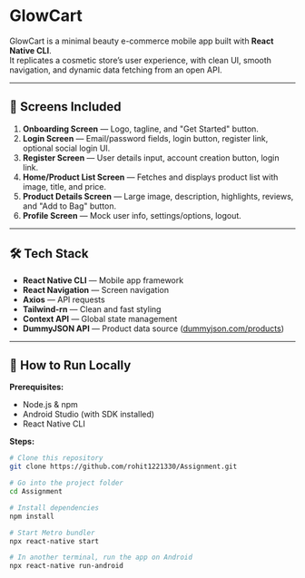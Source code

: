 # GlowCart

GlowCart is a minimal beauty e-commerce mobile app built with **React Native CLI**.  
It replicates a cosmetic store’s user experience, with clean UI, smooth navigation, and dynamic data fetching from an open API.

---

## 📱 Screens Included
1. **Onboarding Screen** — Logo, tagline, and "Get Started" button.  
2. **Login Screen** — Email/password fields, login button, register link, optional social login UI.  
3. **Register Screen** — User details input, account creation button, login link.  
4. **Home/Product List Screen** — Fetches and displays product list with image, title, and price.  
5. **Product Details Screen** — Large image, description, highlights, reviews, and "Add to Bag" button.  
6. **Profile Screen** — Mock user info, settings/options, logout.

---

## 🛠 Tech Stack
- **React Native CLI** — Mobile app framework
- **React Navigation** — Screen navigation
- **Axios** — API requests
- **Tailwind-rn** — Clean and fast styling
- **Context API** — Global state management
- **DummyJSON API** — Product data source ([dummyjson.com/products](https://dummyjson.com/products))

---

## 🚀 How to Run Locally

**Prerequisites:**
- Node.js & npm
- Android Studio (with SDK installed)
- React Native CLI

**Steps:**
```bash
# Clone this repository
git clone https://github.com/rohit1221330/Assignment.git

# Go into the project folder
cd Assignment

# Install dependencies
npm install

# Start Metro bundler
npx react-native start

# In another terminal, run the app on Android
npx react-native run-android
